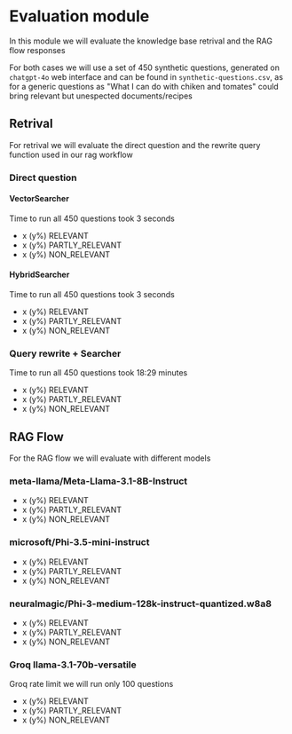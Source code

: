 # Evaluation module

In this module we will evaluate the knowledge base retrival and the RAG flow responses

For both cases we will use a set of 450 synthetic questions, generated on `chatgpt-4o` web interface and can be found in `synthetic-questions.csv`, as for a generic questions as "What I can do with chiken and tomates" could bring relevant but unespected documents/recipes

## Retrival

For retrival we will evaluate the direct question and the rewrite query function used in our rag workflow

### Direct question

#### VectorSearcher

Time to run all 450 questions took 3 seconds

- x (y%) RELEVANT
- x (y%) PARTLY_RELEVANT
- x (y%) NON_RELEVANT

#### HybridSearcher

Time to run all 450 questions took 3 seconds

- x (y%) RELEVANT
- x (y%) PARTLY_RELEVANT
- x (y%) NON_RELEVANT

### Query rewrite + Searcher

Time to run all 450 questions took 18:29 minutes

- x (y%) RELEVANT
- x (y%) PARTLY_RELEVANT
- x (y%) NON_RELEVANT

## RAG Flow

For the RAG flow we will evaluate with different models

### meta-llama/Meta-Llama-3.1-8B-Instruct

- x (y%) RELEVANT
- x (y%) PARTLY_RELEVANT
- x (y%) NON_RELEVANT

### microsoft/Phi-3.5-mini-instruct

- x (y%) RELEVANT
- x (y%) PARTLY_RELEVANT
- x (y%) NON_RELEVANT

### neuralmagic/Phi-3-medium-128k-instruct-quantized.w8a8

- x (y%) RELEVANT
- x (y%) PARTLY_RELEVANT
- x (y%) NON_RELEVANT

### Groq llama-3.1-70b-versatile

Groq rate limit we will run only 100 questions

- x (y%) RELEVANT
- x (y%) PARTLY_RELEVANT
- x (y%) NON_RELEVANT
